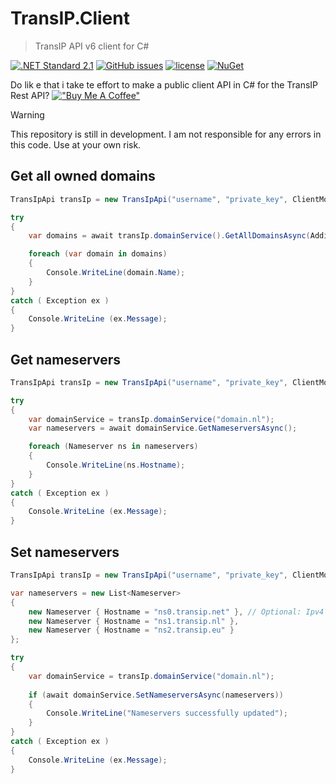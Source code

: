 # TransIP.Client
> TransIP API v6 client for C#

[![.NET Standard 2.1](https://img.shields.io/badge/.NET%20Standard-2.1-purple)](https://docs.microsoft.com/en-us/dotnet/standard/net-standard)
[![GitHub issues](https://img.shields.io/github/issues/Scriptman/TransIP.Client.svg)](https://github.com/Scriptman/TransIP.Client/issues)
[![license](https://img.shields.io/github/license/Scriptman/TransIP.Client.svg)](https://github.com/Scriptman/TransIP.Client/blob/main/LICENSE)
[![NuGet](https://img.shields.io/nuget/v/TransIP.Client.svg)](https://www.nuget.org/packages/TransIP.Client/)

Do lik e that i take te effort to make a public client API in C# for the TransIP Rest API?
[!["Buy Me A Coffee"](https://www.buymeacoffee.com/assets/img/custom_images/orange_img.png)](https://www.buymeacoffee.com/scriptman)

> [!WARNING]  
> This repository is still in development. I am not responsible for any errors in this code. Use at your own risk.

## Get all owned domains
```csharp
TransIpApi transIp = new TransIpApi("username", "private_key", ClientMode.ReadWrite); // ClientMode.ReadOnly also available.

try
{
    var domains = await transIp.domainService().GetAllDomainsAsync(AdditionalData.Nameservers | AdditionalData.Contacts);

    foreach (var domain in domains)
    {
        Console.WriteLine(domain.Name);
    }
}
catch ( Exception ex )
{
    Console.WriteLine (ex.Message);
}
```

## Get nameservers
```csharp
TransIpApi transIp = new TransIpApi("username", "private_key", ClientMode.ReadWrite); // ClientMode.ReadOnly also available.

try
{
    var domainService = transIp.domainService("domain.nl");
    var nameservers = await domainService.GetNameserversAsync();

    foreach (Nameserver ns in nameservers)
    {
        Console.WriteLine(ns.Hostname);
    }
}
catch ( Exception ex )
{
    Console.WriteLine (ex.Message);
}
```

## Set nameservers
```csharp
TransIpApi transIp = new TransIpApi("username", "private_key", ClientMode.ReadWrite); // ClientMode.ReadOnly also available.

var nameservers = new List<Nameserver>
{
    new Nameserver { Hostname = "ns0.transip.net" }, // Optional: Ipv4 and Ipv6 properties
    new Nameserver { Hostname = "ns1.transip.nl" },
    new Nameserver { Hostname = "ns2.transip.eu" }
};

try
{
    var domainService = transIp.domainService("domain.nl");
    
    if (await domainService.SetNameserversAsync(nameservers))
    {
        Console.WriteLine("Nameservers successfully updated");
    }
}
catch ( Exception ex )
{
    Console.WriteLine (ex.Message);
}
```